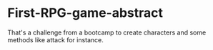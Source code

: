 # First-RPG-game-abstract
That's a challenge from a bootcamp to create characters and some methods like attack for instance.
